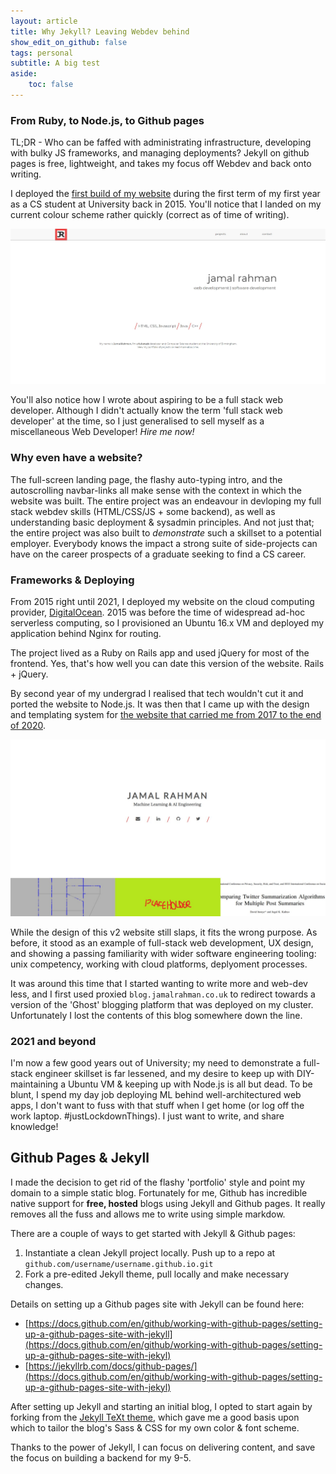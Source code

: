 ```yaml
---
layout: article
title: Why Jekyll? Leaving Webdev behind
show_edit_on_github: false
tags: personal 
subtitle: A big test
aside:
    toc: false
---
```

### From Ruby, to Node.js, to Github pages

TL;DR - Who can be faffed with administrating infrastructure, developing with bulky JS frameworks, and managing deployments? Jekyll on github pages is free, lightweight, and takes my focus off Webdev and back onto writing.

I deployed the [first build of my website](https://jamalrahman.co.uk/website-v1/) during the first term of my first year as a CS student at University back in 2015. You'll notice that I landed on my current colour scheme rather quickly (correct as of time of writing).

![](/assets/images/2021-01-25-website-journey/v1.jpg)

You'll also notice how I wrote about aspiring to be a full stack web developer. Although I didn't actually know the term 'full stack web developer' at the time, so I just generalised to sell myself as a miscellaneous Web Developer! *Hire me now!*

### Why even have a website?

The full-screen landing page, the flashy auto-typing intro, and the autoscrolling navbar-links all make sense with the context in which the website was built. The entire project was an endeavour in devloping my full stack webdev skills (HTML/CSS/JS + some backend), as well as understanding basic deployment & sysadmin principles. And not just that; the entire project was also built to *demonstrate* such a skillset to a potential employer. Everybody knows the impact a strong suite of side-projects can have on the career prospects of a graduate seeking to find a CS career.

### Frameworks & Deploying

From 2015 right until 2021, I deployed my website on the cloud computing provider, [DigitalOcean](https://www.Digitalocean.com). 2015 was before the time of widespread ad-hoc serverless computing, so I provisioned an Ubuntu 16.x VM and deployed my application behind Nginx for routing.

The project lived as a Ruby on Rails app and used jQuery for most of the frontend. Yes, that's how well you can date this version of the website. Rails + jQuery.

By second year of my undergrad I realised that tech wouldn't cut it and ported the website to Node.js. It was then that I came up with the design and templating system for [the website that carried me from 2017 to the end of 2020](https://jr-nodejs.herokuapp.com/).

![](/assets/images/2021-01-25-website-journey/v2.jpg)


While the design of this v2 website still slaps, it fits the wrong purpose. As before, it stood as an example of full-stack web development, UX design, and showing a passing familiarity with wider software engineering tooling: unix competency, working with cloud platforms, deplyoment processes.

It was around this time that I started wanting to write more and web-dev less, and I first used proxied `blog.jamalrahman.co.uk` to redirect towards a version of the 'Ghost' blogging platform that was deployed on my cluster. Unfortunately I lost the contents of this blog somewhere down the line.

### 2021 and beyond

I'm now a few good years out of University; my need to demonstrate a full-stack engineer skillset is far lessened, and my desire to keep up with DIY-maintaining a Ubuntu VM & keeping up with Node.js is all but dead. To be blunt, I spend my day job deploying ML behind well-architectured web apps, I don't want to fuss with that stuff when I get home (or log off the work laptop. #justLockdownThings). I just want to write, and share knowledge!

## Github Pages & Jekyll

I made the decision to get rid of the flashy 'portfolio' style and point my domain to a simple static blog. Fortunately for me, Github has incredible native support for **free, hosted** blogs using Jekyll and Github pages. It really removes all the fuss and allows me to write using simple markdow.

There are a couple of ways to get started with Jekyll & Github pages:
1. Instantiate a clean Jekyll project locally. Push up to a repo at `github.com/username/username.github.io.git`
2. Fork a pre-edited Jekyll theme, pull locally and make necessary changes.

Details on setting up a Github pages site with Jekyll can be found here:
* [https://docs.github.com/en/github/working-with-github-pages/setting-up-a-github-pages-site-with-jekyll](https://docs.github.com/en/github/working-with-github-pages/setting-up-a-github-pages-site-with-jekyl)
* [https://jekyllrb.com/docs/github-pages/](https://docs.github.com/en/github/working-with-github-pages/setting-up-a-github-pages-site-with-jekyl)

After setting up Jekyll and starting an initial blog, I opted to start again by forking from the [Jekyll TeXt theme](https://github.com/kitian616/jekyll-TeXt-theme), which gave me a good basis upon which to tailor the blog's Sass & CSS for my own color & font scheme.

Thanks to the power of Jekyll, I can focus on delivering content, and save the focus on building a backend for my 9-5.